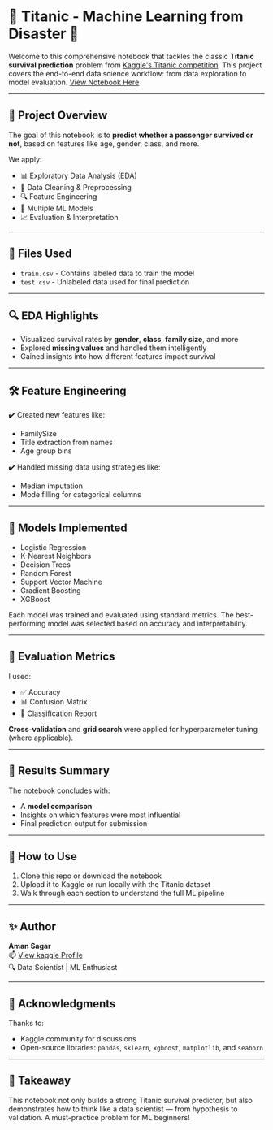 # 🚢 Titanic - Machine Learning from Disaster 🧠

Welcome to this comprehensive notebook that tackles the classic **Titanic survival prediction** problem from [Kaggle's Titanic competition](https://www.kaggle.com/c/titanic). This project covers the end-to-end data science workflow: from data exploration to model evaluation.
[View Notebook Here](https://github.com/amansagar88/Survival-of-passengers-of-titanic/blob/main/titanic-competition-eda-and-prediction.ipynb)

---

## 📌 Project Overview

The goal of this notebook is to **predict whether a passenger survived or not**, based on features like age, gender, class, and more.

We apply:
- 📊 Exploratory Data Analysis (EDA)
- 🧹 Data Cleaning & Preprocessing
- 🔍 Feature Engineering
- 🤖 Multiple ML Models
- 📈 Evaluation & Interpretation

---

## 📁 Files Used

- `train.csv` - Contains labeled data to train the model
- `test.csv` - Unlabeled data used for final prediction

---

## 🔍 EDA Highlights

- Visualized survival rates by **gender**, **class**, **family size**, and more
- Explored **missing values** and handled them intelligently
- Gained insights into how different features impact survival

---

## 🛠️ Feature Engineering

✔️ Created new features like:
- FamilySize  
- Title extraction from names  
- Age group bins  

✔️ Handled missing data using strategies like:
- Median imputation
- Mode filling for categorical columns

---

## 🤖 Models Implemented

- Logistic Regression
- K-Nearest Neighbors
- Decision Trees
- Random Forest
- Support Vector Machine
- Gradient Boosting
- XGBoost

Each model was trained and evaluated using standard metrics. The best-performing model was selected based on accuracy and interpretability.

---

## 🧪 Evaluation Metrics

I used:
- ✅ Accuracy
- 📊 Confusion Matrix
- 📝 Classification Report

**Cross-validation** and **grid search** were applied for hyperparameter tuning (where applicable).

---

## 📌 Results Summary

The notebook concludes with:
- A **model comparison**
- Insights on which features were most influential
- Final prediction output for submission

---

## 🚀 How to Use

1. Clone this repo or download the notebook
2. Upload it to Kaggle or run locally with the Titanic dataset
3. Walk through each section to understand the full ML pipeline

---

## ✨ Author

**Aman Sagar**  
📫 [View kaggle Profile](https://www.kaggle.com/sagaraman8)  
🔍 Data Scientist | ML Enthusiast

---

## 📎 Acknowledgments

Thanks to:
- Kaggle community for discussions
- Open-source libraries: `pandas`, `sklearn`, `xgboost`, `matplotlib`, and `seaborn`

---

## 🧠 Takeaway

This notebook not only builds a strong Titanic survival predictor, but also demonstrates how to think like a data scientist — from hypothesis to validation. A must-practice problem for ML beginners!



